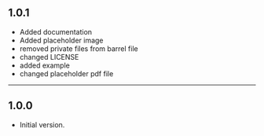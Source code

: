 ## 1.0.1
- Added documentation
- Added placeholder image
- removed private files from barrel file
- changed LICENSE
- added example
- changed placeholder pdf file

---

## 1.0.0
- Initial version.


